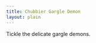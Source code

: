 ```yaml
---
title: Chubbier Gargle Demon
layout: plain
---
```


<div id="sketch-holder"></div>

Tickle the delicate gargle demons.

<html>
<head>

<script src="https://cdn.jsdelivr.net/npm/p5@1.1.9/lib/p5.js"></script>
<script src="https://cdnjs.cloudflare.com/ajax/libs/p5.js/1.1.2/addons/p5.sound.js"></script>
<script>
let t = 0;
let mic;

  mic = new p5.AudioIn();
  mic.start();

function setup() {
  createCanvas(600, 600);
  noStroke();
}

function draw() {
  background(10, 10);

  let vol = mic.getLevel();

  for (let x = -10; x <= width+10; x = x + 60) {
    for (let y = -10; y <= height+10; y = y + 10) {
      const xAngle = map(mouseX, 0, width, -4 * PI, 4 * PI, true);
      const yAngle = map(mouseY, 0, height, -4 * PI, 4 * PI, true);
      const angle = xAngle * (x / width) + yAngle * (y / height);

      const myX = x + 15 * cos(2 * PI * t + angle);
      const myY = y + 15 * sin(2 * PI * t + angle);

      fill(vol*256, x*(256/width), mouseY*(256/width));
      
      ellipse(myX, myY, 30); // draw particle
    }
  }

if vol > 0.5 {
{
	let s = 'https://www.when2meet.com/?9417123-MPoci';
    fill(50);
    text(s, 10, 10, 70, 80);
  }

t = t + 0.01; // update time
}
</script>
</head>
</html>

